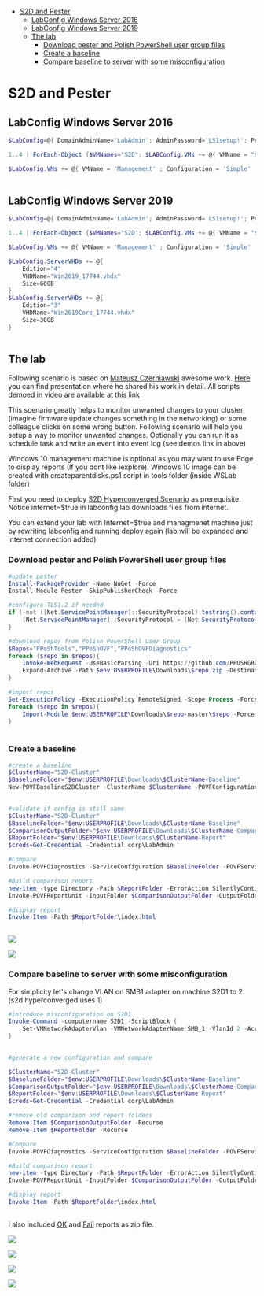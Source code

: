 <!-- TOC -->

- [S2D and Pester](#s2d-and-pester)
    - [LabConfig Windows Server 2016](#labconfig-windows-server-2016)
    - [LabConfig Windows Server 2019](#labconfig-windows-server-2019)
    - [The lab](#the-lab)
        - [Download pester and Polish PowerShell user group files](#download-pester-and-polish-powershell-user-group-files)
        - [Create a baseline](#create-a-baseline)
        - [Compare baseline to server with some misconfiguration](#compare-baseline-to-server-with-some-misconfiguration)

<!-- /TOC -->

# S2D and Pester

## LabConfig Windows Server 2016

```PowerShell
$LabConfig=@{ DomainAdminName='LabAdmin'; AdminPassword='LS1setup!'; Prefix = 'WSLab-'; SwitchName = 'LabSwitch'; DCEdition='4' ; Internet=$true ;AdditionalNetworksConfig=@(); VMs=@(); ServerVHDs=@()}

1..4 | ForEach-Object {$VMNames="S2D"; $LABConfig.VMs += @{ VMName = "$VMNames$_" ; Configuration = 'S2D' ; ParentVHD = 'Win2016Core_G2.vhdx'; SSDNumber = 0; SSDSize=800GB ; HDDNumber = 12; HDDSize= 4TB ; MemoryStartupBytes= 512MB }} 

$LabConfig.VMs += @{ VMName = 'Management' ; Configuration = 'Simple' ; ParentVHD = 'Win10RS4_G2.vhdx'  ; MemoryStartupBytes= 1GB ; MemoryMinimumBytes=1GB ; DisableWCF=$True ; WinRM=$true ; AddToolsVHD=$True }
 
```

## LabConfig Windows Server 2019

```PowerShell
$LabConfig=@{ DomainAdminName='LabAdmin'; AdminPassword='LS1setup!'; Prefix = 'WSLabInsider17744-'; SwitchName = 'LabSwitch'; DCEdition='4' ; Internet=$true ;AdditionalNetworksConfig=@(); VMs=@(); ServerVHDs=@()}

1..4 | ForEach-Object {$VMNames="S2D"; $LABConfig.VMs += @{ VMName = "$VMNames$_" ; Configuration = 'S2D' ; ParentVHD = 'Win2019Core_17744.vhdx'; SSDNumber = 0; SSDSize=800GB ; HDDNumber = 12; HDDSize= 4TB ; MemoryStartupBytes= 512MB }}

$LabConfig.VMs += @{ VMName = 'Management' ; Configuration = 'Simple' ; ParentVHD = 'Win10RS4_G2.vhdx'  ; MemoryStartupBytes= 1GB ; MemoryMinimumBytes=1GB ; DisableWCF=$True ; WinRM=$true ; AddToolsVHD=$True }

$LabConfig.ServerVHDs += @{
    Edition="4"
    VHDName="Win2019_17744.vhdx"
    Size=60GB
}
$LabConfig.ServerVHDs += @{
    Edition="3"
    VHDName="Win2019Core_17744.vhdx"
    Size=30GB
}
 
```

## The lab

Following scenario is based on [Mateusz Czerniawski](https://twitter.com/Arcontar) awesome work. [Here](https://www.youtube.com/watch?v=SoBFCEiIps8) you can find presentation where he shared his work in detail. All scripts demoed in video are available at [this link](https://github.com/psconfeu/2018/raw/master/Mateusz%20Czerniawski/OVF%20-%20Getting%20fun%20from%20boring%20tasks/Mateusz_Czerniawski_OVF.zip
)

This scenario greatly helps to monitor unwanted changes to your cluster (imagine firmware update changes something in the networking) or some colleague clicks on some wrong button. Following scenario will help you setup a way to monitor unwanted changes. Optionally you can run it as schedule task and write an event into event log (see demos link in above)

Windows 10 management machine is optional as you may want to use Edge to display reports (If you dont like iexplore). Windows 10 image can be created with createparentdisks.ps1 script in tools folder (inside WSLab folder)

First you need to deploy [S2D Hyperconverged Scenario](/Scenarios/S2D%20Hyperconverged/) as prerequisite. Notice internet=$true in labconfig lab downloads files from internet.

You can extend your lab with Internet=$true and managmenet machine just by rewriting labconfig and running deploy again (lab will be expanded and internet connection added)

### Download pester and Polish PowerShell user group files


```PowerShell
#update pester
Install-PackageProvider -Name NuGet -Force
Install-Module Pester -SkipPublisherCheck -Force

#configure TLS1.2 if needed
if (-not ([Net.ServicePointManager]::SecurityProtocol).tostring().contains("Tls12")){ #there is no need to set Tls12 in 1809 releases, therefore for insider it does not apply
    [Net.ServicePointManager]::SecurityProtocol = [Net.SecurityProtocolType]::Tls12
}

#download repos from Polish PowerShell User Group
$Repos="PPoShTools","PPoShOVF","PPoShOVFDiagnostics"
foreach ($repo in $repos){
    Invoke-WebRequest -UseBasicParsing -Uri https://github.com/PPOSHGROUP/$repo/archive/master.zip -OutFile $env:USERPROFILE\Downloads\$repo.zip
    Expand-Archive -Path $env:USERPROFILE\Downloads\$repo.zip -DestinationPath $env:USERPROFILE\Downloads
}

#import repos
Set-ExecutionPolicy -ExecutionPolicy RemoteSigned -Scope Process -Force #this is needed only for client SKU
foreach ($repo in $repos){
    Import-Module $env:USERPROFILE\Downloads\$repo-master\$repo -Force
}
 
```

### Create a baseline

```PowerShell
#create a baseline
$ClusterName="S2D-Cluster"
$BaselineFolder="$env:USERPROFILE\Downloads\$ClusterName-Baseline"
New-POVFBaselineS2DCluster -ClusterName $ClusterName -POVFConfigurationFolder $BaselineFolder
 
```

```PowerShell
#validate if config is still same
$ClusterName="S2D-Cluster"
$BaselineFolder="$env:USERPROFILE\Downloads\$ClusterName-Baseline"
$ComparisonOutputFolder="$env:USERPROFILE\Downloads\$ClusterName-Compare"
$ReportFolder="$env:USERPROFILE\Downloads\$ClusterName-Report"
$creds=Get-Credential -Credential corp\LabAdmin

#Compare
Invoke-POVFDiagnostics -ServiceConfiguration $BaselineFolder -POVFServiceName S2D -Show All -Tag "Configuration" -ReportFilePrefix 'objectivity' -OutputFolder $ComparisonOutputFolder -Credential $creds

#Build comparison report
new-item -type Directory -Path $ReportFolder -ErrorAction SilentlyContinue
Invoke-POVFReportUnit -InputFolder $ComparisonOutputFolder -OutputFolder $ReportFolder

#display report
Invoke-Item -Path $ReportFolder\index.html
 
```

![](/Scenarios/S2D%20and%20Pester/Screenshots/ValidationInProcess.png)

![](/Scenarios/S2D%20and%20Pester/Screenshots/Report1.png)

### Compare baseline to server with some misconfiguration

For simplicity let's change VLAN on SMB1 adapter on machine S2D1 to 2 (s2d hyperconverged uses 1)

```PowerShell
#introduce misconfiguration on S2D1
Invoke-Command -computername S2D1 -ScriptBlock {
    Set-VMNetworkAdapterVlan -VMNetworkAdapterName SMB_1 -VlanId 2 -Access -ManagementOS
}
 
```

```PowerShell
#generate a new configuration and compare

$ClusterName="S2D-Cluster"
$BaselineFolder="$env:USERPROFILE\Downloads\$ClusterName-Baseline"
$ComparisonOutputFolder="$env:USERPROFILE\Downloads\$ClusterName-Compare"
$ReportFolder="$env:USERPROFILE\Downloads\$ClusterName-Report"
$creds=Get-Credential -Credential corp\LabAdmin

#remove old comparison and report folders
Remove-Item $ComparisonOutputFolder -Recurse
Remove-Item $ReportFolder -Recurse

#Compare
Invoke-POVFDiagnostics -ServiceConfiguration $BaselineFolder -POVFServiceName S2D -Show All -Tag "Configuration" -ReportFilePrefix 'objectivity' -OutputFolder $ComparisonOutputFolder -Credential $creds

#Build comparison report
new-item -type Directory -Path $ReportFolder -ErrorAction SilentlyContinue
Invoke-POVFReportUnit -InputFolder $ComparisonOutputFolder -OutputFolder $ReportFolder

#display report
Invoke-Item -Path $ReportFolder\index.html
 
```

I also included [OK](/Scenarios/S2D%20and%20Pester/ReportsOK.zip) and [Fail](/Scenarios/S2D%20and%20Pester/ReportsFail.zip) reports as zip file.

![](/Scenarios/S2D%20and%20Pester/Screenshots/ValidationInProcess-failure.png)

![](/Scenarios/S2D%20and%20Pester/Screenshots/Report2.png)

![](/Scenarios/S2D%20and%20Pester/Screenshots/Report3.png)

![](/Scenarios/S2D%20and%20Pester/Screenshots/Report4.png)